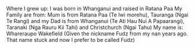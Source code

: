 Where I grew up: I was born in Whanganui and raised in Ratana Paa
My Family are from: Mum is from Ratana Paa (Te Iwi morehu), Tauranga (Ngai Te Rangi) and my Dad is from Whanganui (Te Ati Hau Nui A Papaarangi), Taranaki (Nga Rauru Kii Tahi) and Christchurch (Ngai Tahu)
My name is: Whareraupo Wakefield (Given the nickname Fudz from my nan years ago. That name stuck and now I prefer to be called Fudz)